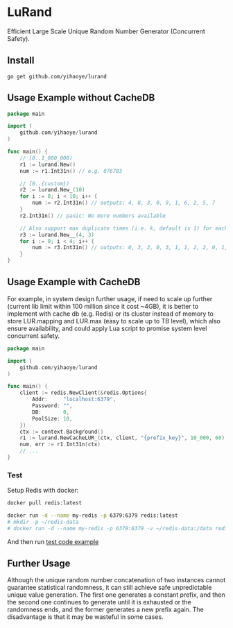 # LuRand
Efficient Large Scale Unique Random Number Generator (Concurrent Safety).  

## Install
`go get github.com/yihaoye/lurand`  

## Usage Example without CacheDB
```go
package main

import (
    github.com/yihaoye/lurand
)

func main() {
    // [0..1_000_000)
    r1 := lurand.New()
    num := r1.Int31n() // e.g. 876783

    // [0..{custom})
    r2 := lurand.New_(10)
    for i := 0; i < 10; i++ {
        num := r2.Int31n() // outputs: 4, 8, 3, 0, 9, 1, 6, 2, 5, 7
    }
    r2.Int31n() // panic: No more numbers available

    // Also support max duplicate times (i.e. k, default is 1) for each random number
    r3 := lurand.New__(4, 3)
    for i := 0; i < 4; i++ {
        num := r3.Int31n() // outputs: 0, 3, 2, 0, 3, 1, 1, 2, 2, 0, 1, 3
    }
}
```

## Usage Example with CacheDB
For example, in system design further usage, if need to scale up further (current lib limit within 100 million since it cost ~4GB), it is better to implement with cache db (e.g. Redis) or its cluster instead of memory to store LUR.mapping and LUR.max (easy to scale up to TB level), which also ensure availability, and could apply Lua script to promise system level concurrent safety.  
```go
package main

import (
    github.com/yihaoye/lurand
)

func main() {
    client := redis.NewClient(&redis.Options{
		Addr:     "localhost:6379",
		Password: "",
		DB:       0,
		PoolSize: 10,
	})
    ctx := context.Background()
    r1 := lurand.NewCacheLUR_(ctx, client, "{prefix_key}", 10_000, 60)
    num, err := r1.Int31n(ctx)
    // ...
}
```

### Test
Setup Redis with docker:  
```bash
docker pull redis:latest

docker run -d --name my-redis -p 6379:6379 redis:latest
# mkdir -p ~/redis-data
# docker run -d --name my-redis -p 6379:6379 -v ~/redis-data:/data redis:latest --save 60 1
```  
And then run [test code example](./lurand_cache_test.go)  

## Further Usage
Although the unique random number concatenation of two instances cannot guarantee statistical randomness, it can still achieve safe unpredictable unique value generation. The first one generates a constant prefix, and then the second one continues to generate until it is exhausted or the randomness ends, and the former generates a new prefix again. The disadvantage is that it may be wasteful in some cases.  
